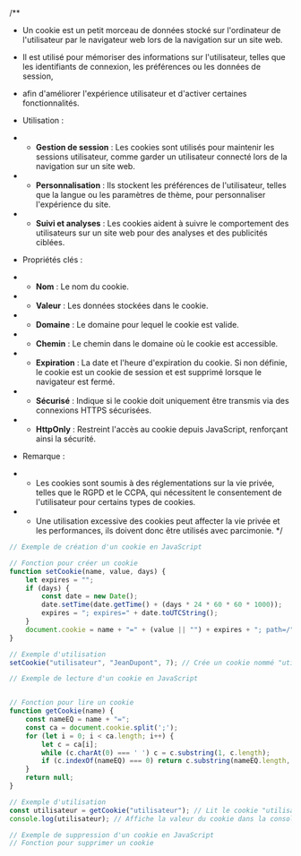 /**
 * Un cookie est un petit morceau de données stocké sur l'ordinateur de l'utilisateur par le navigateur web lors de la navigation sur un site web.
 * Il est utilisé pour mémoriser des informations sur l'utilisateur, telles que les identifiants de connexion, les préférences ou les données de session,
 * afin d'améliorer l'expérience utilisateur et d'activer certaines fonctionnalités.

 * Utilisation :
 * - **Gestion de session** : Les cookies sont utilisés pour maintenir les sessions utilisateur, comme garder un utilisateur connecté lors de la navigation sur un site web.
 * - **Personnalisation** : Ils stockent les préférences de l'utilisateur, telles que la langue ou les paramètres de thème, pour personnaliser l'expérience du site.
 * - **Suivi et analyses** : Les cookies aident à suivre le comportement des utilisateurs sur un site web pour des analyses et des publicités ciblées.

 * Propriétés clés :
 * - **Nom** : Le nom du cookie.
 * - **Valeur** : Les données stockées dans le cookie.
 * - **Domaine** : Le domaine pour lequel le cookie est valide.
 * - **Chemin** : Le chemin dans le domaine où le cookie est accessible.
 * - **Expiration** : La date et l'heure d'expiration du cookie. Si non définie, le cookie est un cookie de session et est supprimé lorsque le navigateur est fermé.
 * - **Sécurisé** : Indique si le cookie doit uniquement être transmis via des connexions HTTPS sécurisées.
 * - **HttpOnly** : Restreint l'accès au cookie depuis JavaScript, renforçant ainsi la sécurité.

 * Remarque :
 * - Les cookies sont soumis à des réglementations sur la vie privée, telles que le RGPD et le CCPA, qui nécessitent le consentement de l'utilisateur pour certains types de cookies.
 * - Une utilisation excessive des cookies peut affecter la vie privée et les performances, ils doivent donc être utilisés avec parcimonie.
 */

```javascript
// Exemple de création d'un cookie en JavaScript

// Fonction pour créer un cookie
function setCookie(name, value, days) {
    let expires = "";
    if (days) {
        const date = new Date();
        date.setTime(date.getTime() + (days * 24 * 60 * 60 * 1000));
        expires = "; expires=" + date.toUTCString();
    }
    document.cookie = name + "=" + (value || "") + expires + "; path=/";
}

// Exemple d'utilisation
setCookie("utilisateur", "JeanDupont", 7); // Crée un cookie nommé "utilisateur" avec la valeur "JeanDupont" qui expire dans 7 jours
```

```javascript
// Exemple de lecture d'un cookie en JavaScript


// Fonction pour lire un cookie
function getCookie(name) {
    const nameEQ = name + "=";
    const ca = document.cookie.split(';');
    for (let i = 0; i < ca.length; i++) {
        let c = ca[i];
        while (c.charAt(0) === ' ') c = c.substring(1, c.length);
        if (c.indexOf(nameEQ) === 0) return c.substring(nameEQ.length, c.length);
    }
    return null;
}

// Exemple d'utilisation
const utilisateur = getCookie("utilisateur"); // Lit le cookie "utilisateur"
console.log(utilisateur); // Affiche la valeur du cookie dans la console
```

```javascript
// Exemple de suppression d'un cookie en JavaScript
// Fonction pour supprimer un cookie 